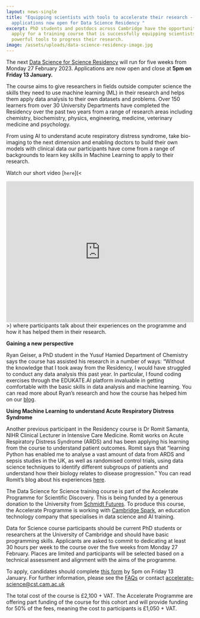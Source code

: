 ```yaml
---
layout: news-single
title: "Equipping scientists with tools to accelerate their research -
  applications now open for Data Science Residency "
excerpt: PhD students and postdocs across Cambridge have the opportunity to
  apply for a training course that is successfully equipping scientists with
  powerful tools to progress their research.
image: /assets/uploads/data-science-residency-image.jpg
---
```

The next [Data Science for Science Residency](https://acceleratescience.github.io/resources/introducing-data-science-for-science.html) will run for five weeks from Monday 27 February 2023. Applications are now open and close at **5pm on Friday 13 January.** 

The course aims to give researchers in fields outside computer science the skills they need to use machine learning (ML) in their research and helps them apply data analysis to their own datasets and problems. Over 150 learners from over 30 University Departments have completed the Residency over the past two years from a range of research areas including chemistry, biochemistry, physics, engineering, medicine, veterinary medicine and psychology.

From using AI to understand acute respiratory distress syndrome, take bio-imaging to the next dimension and enabling doctors to build their own models with clinical data our participants have come from a range of backgrounds to learn key skills in Machine Learning to apply to their research.

Watch our short video [`here`](<<div style="padding:75% 0 0 0;position:relative;"><iframe src="https://player.vimeo.com/video/776619997?h=d46a4440d9&amp;badge=0&amp;autopause=0&amp;player_id=0&amp;app_id=58479" frameborder="0" allow="autoplay; fullscreen; picture-in-picture" allowfullscreen style="position:absolute;top:0;left:0;width:100%;height:100%;" title="cambridge_spark_case_studies_v2 (1080p) (1).mp4"></iframe></div><script src="https://player.vimeo.com/api/player.js"></script>>) where participants talk about their experiences on the programme and how it has helped them in their research. 

**Gaining a new perspective** 

Ryan Geiser, a PhD student in the Yusuf Hamied Department of Chemistry says the course has assisted his research in a number of ways: “Without the knowledge that I took away from the Residency, I would have struggled to conduct any data analysis this past year. In particular, I found coding exercises through the EDUKATE.AI platform invaluable in getting comfortable with the basic skills in data analysis and machine learning. You can read more about Ryan’s research and how the course has helped him on our [blog](https://acceleratescience.github.io/accelerate-spark-data-science-residency/2022/11/30/how-can-we-use-ai-to-unfold-the-mysteries-of-alzheimers.html). 

**Using Machine Learning to understand Acute Respiratory Distress Syndrome**

Another previous participant in the Residency course is Dr Romit Samanta, NIHR Clinical Lecturer in Intensive Care Medicine. Romit works on Acute Respiratory Distress Syndrome (ARDS) and has been applying his learning from the course to understand patient outcomes. Romit says that “learning Python has enabled me to analyse a vast amount of data from ARDS and sepsis studies in the UK, as well as randomised control trials, using data science techniques to identify different subgroups of patients and understand how their biology relates to disease progression.” You can read Romit’s blog about his experiences [here](https://acceleratescience.github.io/2022/05/17/how-can-we-use-ai-to-understand-acute-respiratory-distress-syndrome.html). 

The Data Science for Science training course is part of the Accelerate Programme for Scientific Discovery. This is being funded by a generous donation to the University from [Schmidt Futures](https://schmidtfutures.com/). To produce this course, the Accelerate Programme is working with [Cambridge Spark](https://cambridgespark.com/about/), an education technology company that specialises in data science and AI training. 

Data for Science course participants should be current PhD students or researchers at the University of Cambridge and should have basic programming skills. Applicants are asked to commit to dedicating at least 30 hours per week to the course over the five weeks from Monday 27 February. Places are limited and participants will be selected based on a technical assessment and alignment with the aims of the programme.

To apply, candidates should complete [this form](https://forms.office.com/Pages/ResponsePage.aspx?id=RQSlSfq9eUut41R7TzmG6SaVOxbmBOdAg9GzbnrB5IRUMzA2Uk1SVThUSlVXUTdHWEJWOFpLMjlXOC4u) by 5pm on Friday 13 January. For further information, please see the [FAQs](https://acceleratescience.github.io/resources/introducing-data-science-for-science.html) or contact accelerate-science@cst.cam.ac.uk

The total cost of the course is £2,100 + VAT. The Accelerate Programme are offering part funding of the course for this cohort and will provide funding for 50% of the fees, meaning the cost to participants is £1,050 + VAT.